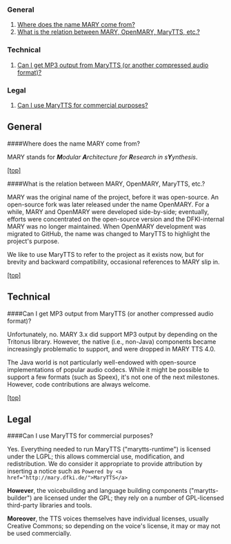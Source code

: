 ### General

1. [Where does the name MARY come from?](#gen1)
2. [What is the relation between MARY, OpenMARY, MaryTTS, etc.?](#gen2)

### Technical

1. [Can I get MP3 output from MaryTTS (or another compressed audio format)?](#tech1)

### Legal

1. [Can I use MaryTTS for commercial purposes?](#leg1)

## General

####<a name="gen1"></a>Where does the name MARY come from?

MARY stands for <i><b>M</b>odular <b>A</b>rchitecture for <b>R</b>esearch in s<b>Y</b>ynthesis</i>.

[\[top\]](#top)

####<a name="gen2"></a>What is the relation between MARY, OpenMARY, MaryTTS, etc.?

MARY was the original name of the project, before it was open-source. 
An open-source fork was later released under the name OpenMARY. 
For a while, MARY and OpenMARY were developed side-by-side; eventually, efforts were concentrated on the open-source version and the DFKI-internal MARY was no longer maintained. 
When OpenMARY development was migrated to GitHub, the name was changed to MaryTTS to highlight the project's purpose. 

We like to use MaryTTS to refer to the project as it exists now, but for brevity and backward compatibility, occasional references to MARY slip in.

[\[top\]](#top)

## Technical

####<a name="tech1"></a>Can I get MP3 output from MaryTTS (or another compressed audio format)?

Unfortunately, no. 
MARY 3.x did support MP3 output by depending on the Tritonus library. 
However, the native (i.e., non-Java) components became increasingly problematic to support, and were dropped in MARY TTS 4.0. 

The Java world is not particularly well-endowed with open-source implementations of popular audio codecs. 
While it might be possible to support a few formats (such as Speex), it's not one of the next milestones. 
However, code contributions are always welcome.

[\[top\]](#top)

## Legal

####<a name="leg1"></a>Can I use MaryTTS for commercial purposes?

Yes. 
Everything needed to run MaryTTS ("marytts-runtime") is licensed under the LGPL; this allows commercial use, modification, and redistribution. 
We do consider it appropriate to provide attribution by inserting a notice such as
``` Powered by <a href="http://mary.dfki.de/">MaryTTS</a> ``` 

**However**, the voicebuilding and language building components ("marytts-builder") are licensed under the GPL; they rely on a number of GPL-licensed third-party libraries and tools. 

**Moreover**, the TTS voices themselves have individual licenses, usually Creative Commons; so depending on the voice's license, it may or may not be used commercially.
